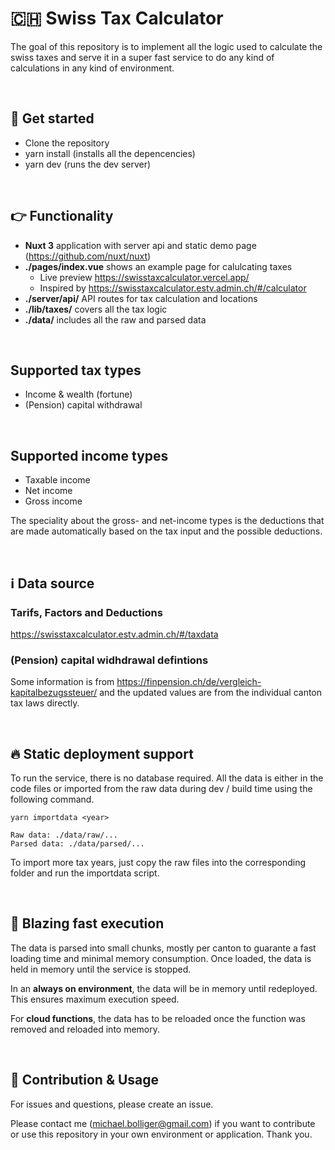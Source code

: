 # 🇨🇭 Swiss Tax Calculator

The goal of this repository is to implement all the logic used to calculate the swiss taxes and serve it in a super fast service to do any kind of calculations in any kind of environment.

<br>

## 👋 Get started

- Clone the repository
- yarn install (installs all the depencencies)
- yarn dev (runs the dev server)

<br>

## 👉 Functionality

- **Nuxt 3** application with server api and static demo page (https://github.com/nuxt/nuxt)
- **./pages/index.vue** shows an example page for calulcating taxes
  - Live preview https://swisstaxcalculator.vercel.app/
  - Inspired by https://swisstaxcalculator.estv.admin.ch/#/calculator
- **./server/api/** API routes for tax calculation and locations
- **./lib/taxes/** covers all the tax logic
- **./data/** includes all the raw and parsed data

<br>

## Supported tax types

- Income & wealth (fortune)
- (Pension) capital withdrawal

<br>

## Supported income types

- Taxable income
- Net income
- Gross income

The speciality about the gross- and net-income types is the deductions that are made automatically based on the tax input and the possible deductions.

<br>

## ℹ️ Data source

### Tarifs, Factors and Deductions

https://swisstaxcalculator.estv.admin.ch/#/taxdata

### (Pension) capital widhdrawal defintions

Some information is from https://finpension.ch/de/vergleich-kapitalbezugssteuer/ and the updated values are from the individual canton tax laws directly.

<br>

## 🔥 Static deployment support

To run the service, there is no database required. All the data is either in the code files or imported from the raw data during dev / build time using the following command.

```
yarn importdata <year>

Raw data: ./data/raw/...
Parsed data: ./data/parsed/...
```

To import more tax years, just copy the raw files into the corresponding folder and run the importdata script.

<br>

## 🚀 Blazing fast execution

The data is parsed into small chunks, mostly per canton to guarante a fast loading time and minimal memory consumption. Once loaded, the data is held in memory until the service is stopped.

In an **always on environment**, the data will be in memory until redeployed. This ensures maximum execution speed.

For **cloud functions**, the data has to be reloaded once the function was removed and reloaded into memory.

<br>

## 🤝 Contribution & Usage

For issues and questions, please create an issue.

Please contact me (michael.bolliger@gmail.com) if you want to contribute or use this repository in your own environment or application. Thank you.
